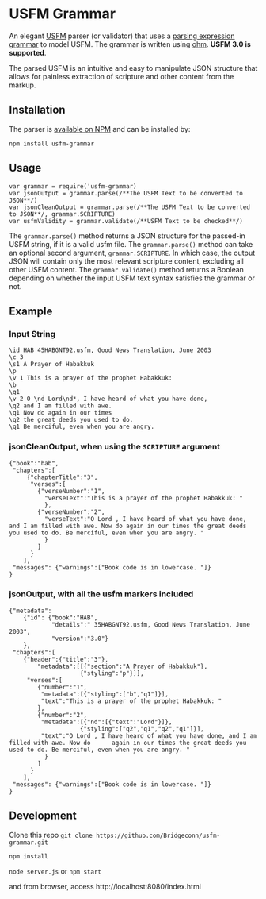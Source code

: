 # USFM Grammar

An elegant [USFM](https://github.com/ubsicap/usfm) parser (or validator) that uses a [parsing expression grammar](https://en.wikipedia.org/wiki/Parsing_expression_grammar) to model USFM. The grammar is written using [ohm](https://ohmlang.github.io/). **USFM 3.0 is supported**. 

The parsed USFM is an intuitive and easy to manipulate JSON structure that allows for painless extraction of scripture and other content from the markup.


## Installation

The parser is [available on NPM](https://www.npmjs.com/package/usfm-grammar) and can be installed by:

`npm install usfm-grammar`

## Usage
```
var grammar = require('usfm-grammar)
var jsonOutput = grammar.parse(/**The USFM Text to be converted to JSON**/)
var jsonCleanOutput = grammar.parse(/**The USFM Text to be converted to JSON**/, grammar.SCRIPTURE)
var usfmValidity = grammar.validate(/**USFM Text to be checked**/)
```

The `grammar.parse()` method returns a JSON structure for the passed-in USFM string, if it is a valid usfm file.
The `grammar.parse()` method can take an optional second argument, `grammar.SCRIPTURE`. In which case, the output JSON will contain only the most relevant scripture content, excluding all other USFM content.
The `grammar.validate()` method returns a Boolean depending on whether the input USFM text syntax satisfies the grammar or not.

## Example

### Input String

```
\id HAB 45HABGNT92.usfm, Good News Translation, June 2003
\c 3
\s1 A Prayer of Habakkuk
\p
\v 1 This is a prayer of the prophet Habakkuk:
\b
\q1
\v 2 O \nd Lord\nd*, I have heard of what you have done,
\q2 and I am filled with awe.
\q1 Now do again in our times
\q2 the great deeds you used to do.
\q1 Be merciful, even when you are angry.
```

### jsonCleanOutput, when using the `SCRIPTURE` argument

```
{"book":"hab",
 "chapters":[
     {"chapterTitle":"3",
      "verses":[     
        {"verseNumber":"1",
          "verseText":"This is a prayer of the prophet Habakkuk: "
          },
        {"verseNumber":"2",
          "verseText":"O Lord , I have heard of what you have done, and I am filled with awe. Now do again in our times the great deeds you used to do. Be merciful, even when you are angry. "
          }
        ]
      }
    ],
 "messages": {"warnings":["Book code is in lowercase. "]}
}
```

### jsonOutput, with all the usfm markers included

```
{"metadata":
    {"id": {"book":"HAB",
            "details":" 35HABGNT92.usfm, Good News Translation, June 2003",
            "version":"3.0"}
    },
 "chapters":[
    {"header":{"title":"3"},
        "metadata":[[{"section":"A Prayer of Habakkuk"},
                    {"styling":"p"}]],
     "verses":[
        {"number":"1",
         "metadata":[{"styling":["b","q1"]}],
         "text":"This is a prayer of the prophet Habakkuk: "
        },
        {"number":"2",
         "metadata":[{"nd":[{"text":"Lord"}]},
                    {"styling":["q2","q1","q2","q1"]}],
         "text":"O Lord , I have heard of what you have done, and I am filled with awe. Now do      again in our times the great deeds you used to do. Be merciful, even when you are angry. "
          }
        ]
      }
    ],
 "messages": {"warnings":["Book code is in lowercase. "]}
}
```

## Development
Clone this repo
`git clone https://github.com/Bridgeconn/usfm-grammar.git`

`npm install`

`node server.js` or `npm start`

and from browser, access
http://localhost:8080/index.html

